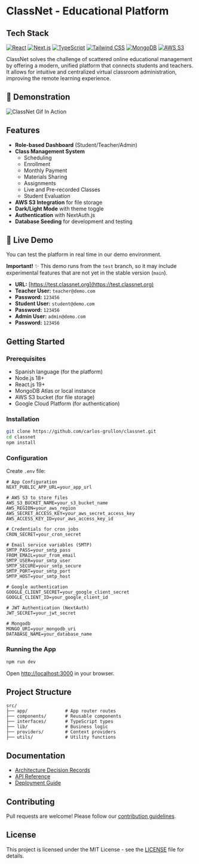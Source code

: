 # ClassNet - Educational Platform

## Tech Stack

[![React](https://img.shields.io/badge/React-19.0.0-%2361DAFB?logo=react)](https://reactjs.org)
[![Next.js](https://img.shields.io/badge/Next.js-15.3.1-black?logo=next.js)](https://nextjs.org)
[![TypeScript](https://img.shields.io/badge/TypeScript-5.0-blue?logo=typescript)](https://www.typescriptlang.org)
[![Tailwind CSS](https://img.shields.io/badge/Tailwind_CSS-3.0-38B2AC?logo=tailwind-css)](https://tailwindcss.com)
[![MongoDB](https://img.shields.io/badge/MongoDB-6.16.0-47A248?logo=mongodb)](https://www.mongodb.com)
[![AWS S3](https://img.shields.io/badge/AWS_SDK-3.830.0-FF9900?logo=amazon-aws)](https://aws.amazon.com/s3)

ClassNet solves the challenge of scattered online educational management by offering a modern, unified platform that connects students and teachers. It allows for intuitive and centralized virtual classroom administration, improving the remote learning experience.

## 🚀 Demonstration
![ClassNet Gif In Action](https://github.com/carlos-grullon/classnet/assets/101983513/2b6b6b6b-6b6b-4b6b-6b6b-6b6b6b6b6b6b)

## Features

- **Role-based Dashboard** (Student/Teacher/Admin)
- **Class Management System**
  - Scheduling
  - Enrollment
  - Monthly Payment
  - Materials Sharing
  - Assignments
  - Live and Pre-recorded Classes
  - Student Evaluation
- **AWS S3 Integration** for file storage
- **Dark/Light Mode** with theme toggle
- **Authentication** with NextAuth.js
- **Database Seeding** for development and testing

## 🚀 Live Demo
You can test the platform in real time in our demo environment.

**Important!** ✨ This demo runs from the `test` branch, so it may include experimental features that are not yet in the stable version (`main`).

- **URL:** [https://test.classnet.org](https://test.classnet.org)
- **Teacher User:** `teacher@demo.com`
- **Password:** `123456`
- **Student User:** `student@demo.com`
- **Password:** `123456`
- **Admin User:** `admin@demo.com`
- **Password:** `123456`

## Getting Started

### Prerequisites
- Spanish language (for the platform)
- Node.js 18+
- React.js 19+
- MongoDB Atlas or local instance
- AWS S3 bucket (for file storage)
- Google Cloud Platform (for authentication)

### Installation
```bash
git clone https://github.com/carlos-grullon/classnet.git
cd classnet
npm install
```

### Configuration
Create `.env` file:
```env
# App Configuration
NEXT_PUBLIC_APP_URL=your_app_url

# AWS S3 to store files
AWS_S3_BUCKET_NAME=your_s3_bucket_name
AWS_REGION=your_aws_region
AWS_SECRET_ACCESS_KEY=your_aws_secret_access_key
AWS_ACCESS_KEY_ID=your_aws_access_key_id

# Credentials for cron jobs
CRON_SECRET=your_cron_secret

# Email service variables (SMTP)
SMTP_PASS=your_smtp_pass
FROM_EMAIL=your_from_email
SMTP_USER=your_smtp_user
SMTP_SECURE=your_smtp_secure
SMTP_PORT=your_smtp_port
SMTP_HOST=your_smtp_host

# Google authentication
GOOGLE_CLIENT_SECRET=your_google_client_secret
GOOGLE_CLIENT_ID=your_google_client_id

# JWT Authentication (NextAuth)
JWT_SECRET=your_jwt_secret

# Mongodb
MONGO_URI=your_mongodb_uri
DATABASE_NAME=your_database_name
```

### Running the App
```bash
npm run dev
```
Open [http://localhost:3000](http://localhost:3000) in your browser.

## Project Structure
```
src/
├── app/              # App router routes
├── components/       # Reusable components
├── interfaces/       # TypeScript types
├── lib/              # Business logic
├── providers/        # Context providers
├── utils/            # Utility functions
```

## Documentation
- [Architecture Decision Records](./docs/architecture.md)
- [API Reference](./docs/api.md)
- [Deployment Guide](./docs/deployment.md)

## Contributing
Pull requests are welcome! Please follow our [contribution guidelines](./CONTRIBUTING.md).

## License
This project is licensed under the MIT License - see the [LICENSE](./LICENSE) file for details.